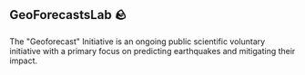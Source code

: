 ## GeoForecastsLab 🪨 

The "Geoforecast" Initiative is an ongoing public scientific voluntary initiative with a primary focus on predicting earthquakes and mitigating their impact.
